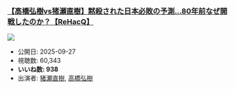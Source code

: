 ### [【高橋弘樹vs猪瀬直樹】黙殺された日本必敗の予測...80年前なぜ開戦したのか？【ReHacQ】](https://www.youtube.com/watch?v=oua9LkT0kmI)
[![](https://img.youtube.com/vi/oua9LkT0kmI/sddefault.jpg)](https://www.youtube.com/watch?v=oua9LkT0kmI)
-   公開日: 2025-09-27
-   視聴数: 60,343
-   **いいね数: 938**
-   出演者: [猪瀬直樹](/rehacq_fan/people/猪瀬直樹 "wikilink"), [高橋弘樹](/rehacq_fan/people/高橋弘樹 "wikilink")
